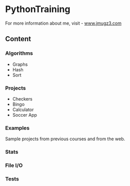 PythonTraining
===========
For more information about me, visit - www.jmugz3.com

Content
--------------

### Algorithms ###
- Graphs 
- Hash 
- Sort

### Projects ###
- Checkers
- Bingo
- Calculator
- Soccer App

### Examples ###
Sample projects from previous courses and from the web. 

### Stats ###
### File I/O ###
### Tests ###



